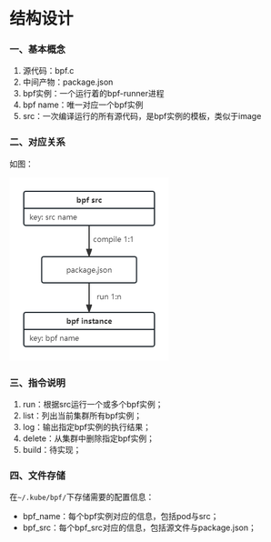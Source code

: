 # 结构设计

### 一、基本概念

1. 源代码：bpf.c
2. 中间产物：package.json
3. bpf实例：一个运行着的bpf-runner进程
4. bpf name：唯一对应一个bpf实例
5. src：一次编译运行的所有源代码，是bpf实例的模板，类似于image

### 二、对应关系

如图：

![](./img/structure.png)

### 三、指令说明

1. run：根据src运行一个或多个bpf实例；
2. list：列出当前集群所有bpf实例；
3. log：输出指定bpf实例的执行结果；
4. delete：从集群中删除指定bpf实例；
5. build：待实现；

### 四、文件存储

在`~/.kube/bpf/`下存储需要的配置信息：

- bpf_name：每个bpf实例对应的信息，包括pod与src；
- bpf_src：每个bpf_src对应的信息，包括源文件与package.json；